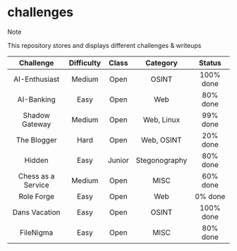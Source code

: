 # challenges

> [!Note]
> This repository stores and displays different challenges & writeups

| Challenge | Difficulty | Class | Category | Status |
|:--------: | :--------: | :---: | :------: | :----: |
| AI-Enthusiast | Medium | Open | OSINT | 100% done |
| AI-Banking | Easy | Open | Web | 80% done |
| Shadow Gateway | Medium | Open | Web, Linux | 99% done |
| The Blogger | Hard | Open | Web, OSINT | 20% done |
| Hidden | Easy | Junior | Stegonography | 80% done |
| Chess as a Service | Medium | Open | MISC | 60% done |
| Role Forge | Easy | Open | Web | 0% done |
| Dans Vacation | Easy | Open | OSINT | 100% done |
| FileNigma | Easy | Open | MISC | 80% done |
